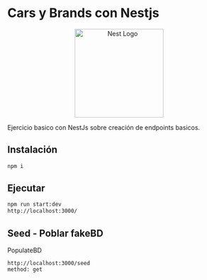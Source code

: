 # Cars y Brands con Nestjs

<p align="center">
  <a href="http://nestjs.com/" target="blank"><img src="https://nestjs.com/img/logo-small.svg" width="200" alt="Nest Logo" /></a>
</p>

Ejercicio basico con NestJs sobre creación de endpoints basicos.

## Instalación

```sh
npm i
```

## Ejecutar

```sh
npm run start:dev
http://localhost:3000/
```

## Seed - Poblar fakeBD

PopulateBD

```
http://localhost:3000/seed
method: get
```

